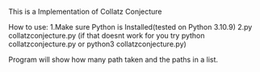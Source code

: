 This is a Implementation of Collatz Conjecture

How to use:
1.Make sure Python is Installed(tested on Python 3.10.9)
2.py collatzconjecture.py
(if that doesnt work for you try python collatzconjecture.py or python3 collatzconjecture.py)

Program will show how many path taken and the paths in a list.